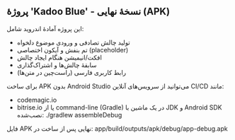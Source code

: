 پروژهٔ 'Kadoo Blue' - نسخهٔ نهایی (APK)
----------------------------------------

این پروژه آمادهٔ اندروید شامل:
- تولید چالش تصادفی و ورودی موضوع دلخواه
- تم بنفش و آیکون اختصاصی (placeholder)
- افکت/انیمیشن هنگام ایجاد چالش
- سابقهٔ چالش‌ها و اشتراک‌گذاری
- رابط کاربری فارسی (راست‌چین در متن‌ها)

برای ساخت APK بدون Android Studio می‌توانید از سرویس‌های آنلاین CI/CD مانند:
- codemagic.io
- bitrise.io
یا از command-line (Gradle) در یک ماشین با JDK و Android SDK نصب‌شده:
./gradlew assembleDebug

فایل APK نهایی پس از ساخت در:
app/build/outputs/apk/debug/app-debug.apk
